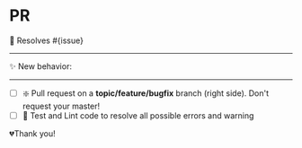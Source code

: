 # PR

🔧 Resolves #{issue}

---

✨ New behavior:

---

- [ ] ❇️ Pull request on a **topic/feature/bugfix** branch (right side). Don't request your master!
- [ ] 🧪 Test and Lint code to resolve all possible errors and warning

💔Thank you!
